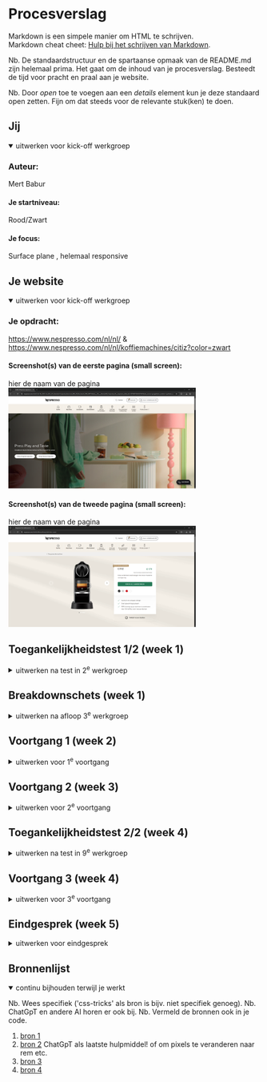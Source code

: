 # Procesverslag
Markdown is een simpele manier om HTML te schrijven.  
Markdown cheat cheet: [Hulp bij het schrijven van Markdown](https://github.com/adam-p/markdown-here/wiki/Markdown-Cheatsheet).

Nb. De standaardstructuur en de spartaanse opmaak van de README.md zijn helemaal prima. Het gaat om de inhoud van je procesverslag. Besteedt de tijd voor pracht en praal aan je website.

Nb. Door *open* toe te voegen aan een *details* element kun je deze standaard open zetten. Fijn om dat steeds voor de relevante stuk(ken) te doen.





## Jij

<details open>
  <summary>uitwerken voor kick-off werkgroep</summary>

  ### Auteur:
  Mert Babur

  #### Je startniveau:
  Rood/Zwart

  #### Je focus:
  Surface plane , helemaal responsive
 
</details>





## Je website

<details open>
  <summary>uitwerken voor kick-off werkgroep</summary>

  ### Je opdracht:
  https://www.nespresso.com/nl/nl/ & https://www.nespresso.com/nl/nl/koffiemachines/citiz?color=zwart 

  #### Screenshot(s) van de eerste pagina (small screen): 
  hier de naam van de pagina  
  <img src="readme-images/homefoto.png" width="375px" alt="nespresso homepage">

  #### Screenshot(s) van de tweede pagina (small screen):
  hier de naam van de pagina  
  <img src="readme-images/2depagina.png" width="375px" alt="nespresso tweede pagina">
 
</details>



## Toegankelijkheidstest 1/2 (week 1)

<details>
  <summary>uitwerken na test in 2<sup>e</sup> werkgroep</summary>

  ### Bevindingen
  Lijst met je bevindingen die in de test naar voren kwamen:

  narrator notities

  Ik heb aan het begin moeite gehad met het opstarten en testen met de shortcuts, uiteindelijk na het aan de praat te krijgen begon het met de TTS (Text to Speech) helemaal boven aan de pagina werkt het goed, hij omcirkelt het woord wat het momenteel aan het oplezen is en herhaalt dat nog een keer, hij herhaalt meerdere woorden na. Vervolgens toen hij bij de navbar aankwam leest hij eerst alles voor wat er in de navbar zit vervolgens herhaalt het weer het omcirkelde woord na het herhalen heeft hij het ook over bewerken waarna hij de link hard op aan het lezen is. Als de narrator lager naar de pagina gaat dan kun je niet meer zien wat hij omcirkelt maar hij blijft wel verder gaan (althans op de Apple site), als het de beurt is van een afbeelding/GIF dan beschrijft het wel wat er op de afbeelding/GIF wordt weergeven.
</details>



## Breakdownschets (week 1)

<details>
  <summary>uitwerken na afloop 3<sup>e</sup> werkgroep</summary>

  ### de hele pagina: 
  <img src="readme-images/schetshome.png" width="375px" alt="breakdown van de hele pagina">

  ### dynamisch deel (bijv menu): 
  <img src="readme-images/dynamisch1.png" width="375px" alt="breakdown van een dynamisch deel">

  ### wellicht nog een dynamisch deel (bijv filter): 
  <img src="readme-images/dynamisch2.png" width="375px" alt="breakdown van nog een dynamisch deel">

</details>





## Voortgang 1 (week 2)

<details>
  <summary>uitwerken voor 1<sup>e</sup> voortgang</summary>

  ### Stand van zaken
  hier dit ging goed & dit was lastig (neem ook screenshots op van delen van je website en code)

  Het plaatsen van de 2 navs en de footer vond ik lastig. Het plaatsen van de svg's is ook best wel vermoeiend. Ik moet nog goed kijken naar de fonts.

  <img src="readme-images/navpagina.png" width="375px" alt="nav">
  <img src="readme-images/footerpagina.png" width="375px" alt="footer">

  ### Agenda voor meeting
  samen met je groepje opstellen

  | student 1      | student 2          | student 3    | student 4        |
  | ---            | ---                | ---          | ---              |
  | dit bespreken  | en dit             | en ik dit    | en dan ik dat    |
  | en dat ook nog | dit als er tijd is | nog een punt | dit wil ik zeker |
  | ...            | ...                | ...          | ...              |


  ### Verslag van meeting
  hier na afloop snel de uitkomsten van de meeting vastleggen

  - punt 1
  - punt 2
  - nog een punt
  - ...

</details>





## Voortgang 2 (week 3)

<details>
  <summary>uitwerken voor 2<sup>e</sup> voortgang</summary>

  ### Stand van zaken
  het stylen van de product pagina is best wel meer vermoeiend dan gedacht


  ### Agenda voor meeting
  samen met je groepje opstellen

  | student 1      | student 2          | student 3    | student 4        |
  | ---            | ---                | ---          | ---              |
  | dit bespreken  | en dit             | en ik dit    | en dan ik dat    |
  | en dat ook nog | dit als er tijd is | nog een punt | dit wil ik zeker |
  | ...            | ...                | ...          | ...              |


  ### Verslag van meeting
  hier na afloop snel de uitkomsten van de meeting vastleggen

  - punt 1
  - punt 2
  - nog een punt
- ...

</details>





## Toegankelijkheidstest 2/2 (week 4)

<details>
  <summary>uitwerken na test in 9<sup>e</sup> werkgroep</summary>

  ### Bevindingen
  Lijst met je bevindingen die in de test naar voren kwamen (geef ook aan wat er verbeterd is):

</details>





## Voortgang 3 (week 4)

<details>
  <summary>uitwerken voor 3<sup>e</sup> voortgang</summary>

  ### Stand van zaken
  hier dit ging goed & dit was lastig (neem ook screenshots op van delen van je website en code)


  ### Agenda voor meeting
  samen met je groepje opstellen

  | student 1      | student 2          | student 3    | student 4        |
  | ---            | ---                | ---          | ---              |
  | dit bespreken  | en dit             | en ik dit    | en dan ik dat    |
  | en dat ook nog | dit als er tijd is | nog een punt | dit wil ik zeker |
  | ...            | ...                | ...          | ...              |


  ### Verslag van meeting
  hier na afloop snel de uitkomsten van de meeting vastleggen

  - punt 1
  - punt 2
  - nog een punt
  - ...

</details>





## Eindgesprek (week 5)

<details>
  <summary>uitwerken voor eindgesprek</summary>

  ### Je uitkomst - karakteristiek screenshots:
  <img src="readme-images/dummy-plaatje.jpg" width="375px" alt="uitomst opdracht 1">


  ### Dit ging goed/Heb ik geleerd: 
  Korte omschrijving met plaatjes

  <img src="readme-images/dummy-plaatje.jpg" width="375px" alt="top">


  ### Dit was lastig/Is niet gelukt:
  Korte omschrijving met plaatjes

  <img src="readme-images/dummy-plaatje.jpg" width="375px" alt="bummer">
</details>





## Bronnenlijst

<details open>
  <summary>continu bijhouden terwijl je werkt</summary>

  Nb. Wees specifiek ('css-tricks' als bron is bijv. niet specifiek genoeg). 
  Nb. ChatGpT en andere AI horen er ook bij.
  Nb. Vermeld de bronnen ook in je code.

  1. [bron 1](https://stackoverflow.com/questions/56758098/how-to-position-detail-marker-to-come-after-summary)
  2. [bron 2](https://chatgpt.com/) ChatGpT als laatste hulpmiddel! of om pixels te veranderen naar rem etc.
  3. [bron 3](https://developer.mozilla.org/en-US/docs/Web/CSS/overflow)
  4. [bron 4]()

</details>